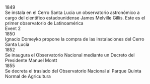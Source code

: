 <!DOCTYPE html>
<html>
<head>
<style>
.timeline {
  position: relative;
  max-width: 800px;
  margin: 0 auto;
  padding: 40px 20px;
}

.timeline::after {
  content: '';
  position: absolute;
  width: 2px;
  background-color: #000;
  top: 0;
  bottom: 0;
  left: 50%;
  margin-left: -1px;
}

.timeline-item {
  position: relative;
  margin-bottom: 30px;
}

.timeline-item::after {
  content: '';
  position: absolute;
  width: 20px;
  height: 20px;
  background-color: #000;
  border-radius: 50%;
  top: 0;
  left: 50%;
  margin-left: -10px;
}

.timeline-content {
  position: relative;
  left: 30px;
}

.timeline-date {
  font-weight: bold;
  margin-bottom: 10px;
}

.timeline-description {
  margin-bottom: 10px;
}

.timeline-item:nth-child(even) .timeline-content {
  left: 0;
}

.timeline-item:nth-child(odd) .timeline-content {
  left: 60%; /* Adjusted left position for odd items */
}
</style>
</head>
<body>
  <div class="timeline">
    <div class="timeline-item">
      <div class="timeline-content">
        <div class="timeline-date">1849</div>
        <div class="timeline-description">Se instala en el Cerro Santa Lucia un observatorio astronómico a cargo del científico estadounidense James Melville Gillis. Este es el primer observatorio de Latinoamérica</div>
        <div class="timeline-description">Event 2</div>
      </div>
    </div>
    <div class="timeline-item">
      <div class="timeline-content">
        <div class="timeline-date">1850</div>
        <div class="timeline-description">Ignacio Domeyko propone la compra de las instalaciones del Cerro Santa Lucia</div>
      </div>
    </div>
    <div class="timeline-item">
      <div class="timeline-content">
        <div class="timeline-date">1852</div>
        <div class="timeline-description">Se inaugura el Observatorio Nacional mediante un Decreto del Presidente Manuel Montt</div>
      </div>
    </div>
    <div class="timeline-item">
      <div class="timeline-content">
        <div class="timeline-date">1855</div>
        <div class="timeline-description">Se decreta el traslado del Observatorio Nacional al Parque Quinta Normal de Agricultura</div>
      </div>
    </div>
  </div>
</body>
</html>
